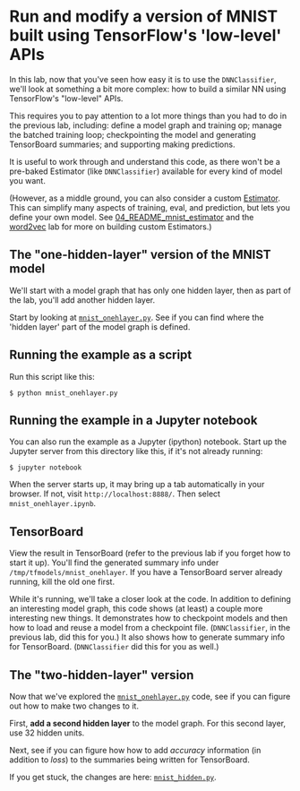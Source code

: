 
# Run and modify a version of MNIST built using TensorFlow's 'low-level' APIs

In this lab, now that you've seen how easy it is to use the `DNNClassifier`, we'll look at something a bit more complex: how to build a similar NN using TensorFlow's "low-level" APIs.

This requires you to pay attention to a lot more things than you had to do in the previous lab, including: define a model graph and training op; manage the batched training loop; checkpointing the model and generating TensorBoard summaries; and supporting making predictions. 

It is useful to work through and understand this code, as there won't be a pre-baked Estimator (like `DNNClassifier`) available for every kind of model you want. 

(However, as a middle ground, you can also consider a custom [Estimator](https://www.tensorflow.org/versions/r0.11/api_docs/python/contrib.learn.html#Estimator). This can simplify many aspects of training, eval, and prediction, but lets you define your own model.  See [04_README_mnist_estimator](./04_README_mnist_estimator) and the [word2vec](../word2vec/README.md) lab for more on building custom Estimators.)

## The "one-hidden-layer" version of the MNIST model

We'll start with a model graph that has only one hidden layer, then as part of the lab, you'll add another hidden layer.

Start by looking at [`mnist_onehlayer.py`](./mnist_onehlayer.py).
See if you can find where the 'hidden layer' part of the model graph is defined.

## Running the example as a script

Run this script like this:
```shell
$ python mnist_onehlayer.py
```

## Running the example in a Jupyter notebook

You can also run the example as a Jupyter (ipython) notebook.
Start up the Jupyter server from this directory like this, if it's not already running:

```shell
$ jupyter notebook
```

When the server starts up, it may bring up a tab automatically in your browser. If not, visit
`http://localhost:8888/`.  Then select `mnist_onehlayer.ipynb`.

## TensorBoard

View the result in TensorBoard (refer to the previous lab if you forget how to start it up). You'll find the generated summary info under `/tmp/tfmodels/mnist_onehlayer`.
If you have a TensorBoard server already running, kill the old one first. 

While it's running, we'll take a closer look at the code.  In addition to defining an interesting model graph, this code shows (at least) a couple more interesting new things.  It demonstrates how to checkpoint models and then how to load and reuse a model from a checkpoint file. (`DNNClassifier`, in the previous lab, did this for you.)
It also shows how to generate summary info for TensorBoard.  (`DNNClassifier` did this for you as well.)

## The "two-hidden-layer" version

Now that we've explored the [`mnist_onehlayer.py`](./mnist_onehlayer.py) code, see if you can figure out how to make two changes to it.

First, **add a second hidden layer** to the model graph. For this second layer, use 32 hidden units.

Next, see if you can figure how how to add *accuracy* information (in addition to *loss*) to the summaries being written for TensorBoard.

If you get stuck, the changes are here: [`mnist_hidden.py`](./mnist_hidden.py).

